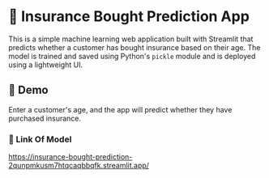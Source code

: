 # 🧠 Insurance Bought Prediction App

This is a simple machine learning web application built with Streamlit that predicts whether a customer has bought insurance based on their age. The model is trained and saved using Python's `pickle` module and is deployed using a lightweight UI.

## 🚀 Demo

Enter a customer's age, and the app will predict whether they have purchased insurance.

### 🔗 Link Of Model

https://insurance-bought-prediction-2qunpmkusm7htqcaqbbqfk.streamlit.app/

